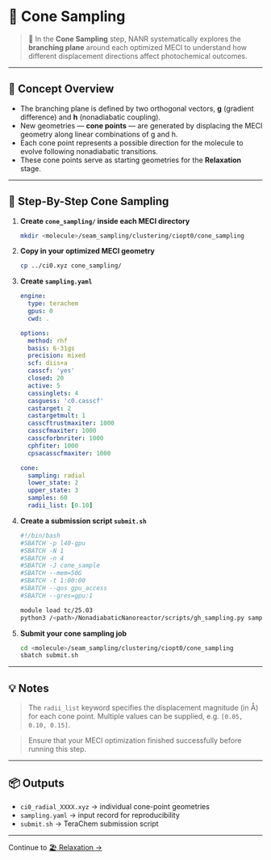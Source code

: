 # 🍦 Cone Sampling

> 📖 In the **Cone Sampling** step, NANR systematically explores the **branching plane** around each optimized MECI to understand how different displacement directions affect photochemical outcomes.

---

## 🧠 Concept Overview

- The branching plane is defined by two orthogonal vectors, **g** (gradient difference) and **h** (nonadiabatic coupling).  
- New geometries — **cone points** — are generated by displacing the MECI geometry along linear combinations of g and h.  
- Each cone point represents a possible direction for the molecule to evolve following nonadiabatic transitions.  
- These cone points serve as starting geometries for the **Relaxation** stage.

---

## 🧰 Step-By-Step Cone Sampling

1. **Create `cone_sampling/` inside each MECI directory**
   ```bash
   mkdir <molecule>/seam_sampling/clustering/ciopt0/cone_sampling
   ```

2. **Copy in your optimized MECI geometry**
   ```bash
   cp ../ci0.xyz cone_sampling/
   ```

3. **Create `sampling.yaml`**
   ```yaml
   engine:
     type: terachem
     gpus: 0
     cwd: .

   options:
     method: rhf
     basis: 6-31gs
     precision: mixed
     scf: diis+a
     casscf: 'yes'
     closed: 20
     active: 5
     cassinglets: 4
     casguess: 'c0.casscf'
     castarget: 2
     castargetmult: 1
     casscftrustmaxiter: 1000
     casscfmaxiter: 1000
     casscforbnriter: 1000
     cphfiter: 1000
     cpsacasscfmaxiter: 1000

   cone:
     sampling: radial
     lower_state: 2
     upper_state: 3
     samples: 60
     radii_list: [0.10]
   ```

4. **Create a submission script `submit.sh`**
   ```bash
   #!/bin/bash
   #SBATCH -p l40-gpu
   #SBATCH -N 1
   #SBATCH -n 4
   #SBATCH -J cone_sample
   #SBATCH --mem=50G
   #SBATCH -t 1:00:00
   #SBATCH --qos gpu_access
   #SBATCH --gres=gpu:1

   module load tc/25.03
   python3 /<path>/NonadiabaticNanoreactor/scripts/gh_sampling.py sampling.yaml
   ```

5. **Submit your cone sampling job**
   ```bash
   cd <molecule>/seam_sampling/clustering/ciopt0/cone_sampling
   sbatch submit.sh
   ```

---

## 💡 Notes

> The `radii_list` keyword specifies the displacement magnitude (in Å) for each cone point. Multiple values can be supplied, e.g. `[0.05, 0.10, 0.15]`.

> Ensure that your MECI optimization finished successfully before running this step.

---

## 📦 Outputs

- `ci0_radial_XXXX.xyz` → individual cone-point geometries  
- `sampling.yaml` → input record for reproducibility  
- `submit.sh` → TeraChem submission script  

---

Continue to [🏖️ Relaxation →](5_relaxation.md)

